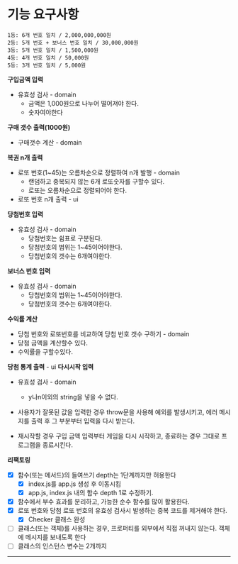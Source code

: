 # 기능 요구사항

```
1등: 6개 번호 일치 / 2,000,000,000원
2등: 5개 번호 + 보너스 번호 일치 / 30,000,000원
3등: 5개 번호 일치 / 1,500,000원
4등: 4개 번호 일치 / 50,000원
5등: 3개 번호 일치 / 5,000원
```

**구입금액 입력**
- 유효성 검사 - domain
  - 금액은 1,000원으로 나누어 떨어져야 한다.
  - 숫자여야한다

**구매 갯수 출력(1000원)**
- 구매갯수 계산 - domain

**복권 n개 출력** 
- 로또 번호(1~45)는 오름차순으로 정렬하여 n개 발행 - domain 
  - 랜덤하고 중복되지 않는 6개 로또숫자를 구할수 있다.
  - 로또는 오름차순으로 정렬되어야 한다.
- 로또 번호 n개 출력 - ui

**당첨번호 입력**
- 유효성 검사 - domain
  - 당첨번호는 쉼표로 구분된다.
  - 당첨번호의 범위는 1~45이어야한다.
  - 당첨번호의 갯수는 6개여야한다.

**보너스 번호 입력**
- 유효성 검사 - domain
  - 당첨번호의 범위는 1~45이어야한다.
  - 당첨번호의 갯수는 6개여야한다.

**수익률 계산**
- 당첨 번호와 로또번호를 비교하여 당첨 번호 갯수 구하기 - domain
- 당첨 금액을 계산할수 있다.
- 수익률을 구할수있다.

**당첨 통계 출력** - ui
**다시시작 입력**
- 유효성 검사 - domain
  - y나n이외의 string을 넣을 수 없다.


- 사용자가 잘못된 값을 입력한 경우 throw문을 사용해 예외를 발생시키고, 에러 메시지를 출력 후 그 부분부터 입력을 다시 받는다.
- 재시작할 경우 구입 금액 입력부터 게임을 다시 시작하고, 종료하는 경우 그대로 프로그램을 종료시킨다.

**리팩토링**
- [x] 함수(또는 메서드)의 들여쓰기 depth는 1단계까지만 허용한다
  - [x] index.js를 app.js 생성 후 이동시킴
  - [x] app.js, index.js 내의 함수 depth 1로 수정하기.
- [x] 함수에서 부수 효과를 분리하고, 가능한 순수 함수를 많이 활용한다. 
- [x] 로또 번호와 당첨 로또 번호의 유효성 검사시 발생하는 중복 코드를 제거해야 한다.
  - [x] Checker 클래스 완성
- [ ] 클래스(또는 객체)를 사용하는 경우, 프로퍼티를 외부에서 직접 꺼내지 않는다. 객체에 메시지를 보내도록 한다
- [ ] 클래스의 인스턴스 변수는 2개까지
---
